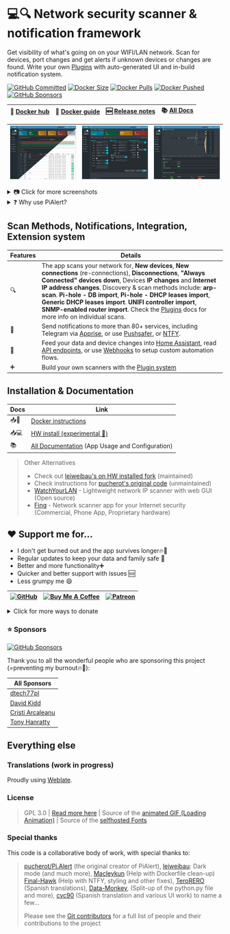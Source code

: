 # 💻🔍 Network security scanner & notification framework

Get visibility of what's going on on your WIFI/LAN network. Scan for devices, port changes and get alerts if unknown devices or changes are found. Write your own [Plugins](https://github.com/jokob-sk/Pi.Alert/tree/main/front/plugins#readme) with auto-generated UI and in-build notification system. 

[![GitHub Committed](https://img.shields.io/github/last-commit/jokob-sk/Pi.Alert?color=40ba12&label=Committed&logo=GitHub&logoColor=fff)](https://github.com/jokob-sk/Pi.Alert)
[![Docker Size](https://img.shields.io/docker/image-size/jokobsk/pi.alert?label=Size&logo=Docker&color=0aa8d2&logoColor=fff)](https://hub.docker.com/r/jokobsk/pi.alert)
[![Docker Pulls](https://img.shields.io/docker/pulls/jokobsk/pi.alert?label=Pulls&logo=docker&color=0aa8d2&logoColor=fff)](https://hub.docker.com/r/jokobsk/pi.alert)
[![Docker Pushed](https://img.shields.io/badge/dynamic/json?color=0aa8d2&logoColor=fff&label=Pushed&query=last_updated&url=https%3A%2F%2Fhub.docker.com%2Fv2%2Frepositories%2Fjokobsk%2Fpi.alert%2F&logo=docker&link=http://left&link=https://hub.docker.com/repository/docker/jokobsk/pi.alert)](https://hub.docker.com/r/jokobsk/pi.alert) 
[![GitHub Sponsors](https://img.shields.io/github/sponsors/jokob-sk?style=social)](https://github.com/sponsors/jokob-sk)

  | 🐳 [Docker hub](https://registry.hub.docker.com/r/jokobsk/pi.alert) |  📑 [Docker guide](https://github.com/jokob-sk/Pi.Alert/blob/main/dockerfiles/README.md) |🆕 [Release notes](https://github.com/jokob-sk/Pi.Alert/releases) | 📚 [All Docs](https://github.com/jokob-sk/Pi.Alert/tree/main/docs) | 
  |----------------------|----------------------| ----------------------|  ----------------------| 


  | ![Main screen][main] | ![Screen 1][screen1]  | ![Screen 5][screen5] |
  |----------------------|----------------------| ----------------------| 

<details>
  <summary>📷 Click for more screenshots</summary>

  | ![Screen 3][screen3] | ![Screen 4][screen4] | ![Screen 6][screen6]  |
  |----------------------|----------------------|----------------------|
  | ![Screen 8][screen8] | ![Report 2][report2] | ![Screen 9][screen9]  |

</details>

<details>
  <summary>❓ Why use PiAlert?</summary>

  <hr>

  Most of us don't know what's going on on our home network, but we want our family and data to be safe.  _Command-line tools_ are great, but the output can be _hard to understand_ and action if you are not a network specialist.

  PiAlert gives you peace of mind. _Visualize and immediately report 📬_ what is going on in your network - this is the first step to enhance your _network security 🔐_. 

  PiAlert combines several network and other scanning tools 🔍 with notifications 📧 into one user-friendly package 📦. 

  Setup a _kill switch ☠_ for your network via a smart plug with the available [Home Assistant](https://github.com/jokob-sk/Pi.Alert/blob/main/docs/HOME_ASSISTANT.md) integration. Implement custom automations with the [CSV device Exports 📤](https://github.com/jokob-sk/Pi.Alert/tree/main/front/plugins/csv_backup), [Webhooks](https://github.com/jokob-sk/Pi.Alert/blob/main/docs/WEBHOOK_N8N.md), or [API endpoints](https://github.com/jokob-sk/Pi.Alert/blob/main/docs/API.md) features. 

  Extend the app if you want to create your own scanner [Plugin](https://github.com/jokob-sk/Pi.Alert/tree/main/front/plugins#readme) and handle the results and notifications in PiAlert. 

  Looking forward to your contributions if you decide to share your work with the community ❤.

</details>

## Scan Methods, Notifications, Integration, Extension system

| Features    | Details    | 
|-------------|-------------|
|      🔍     |   The app scans your network for, **New devices**, **New connections** (re-connections), **Disconnections**, **"Always Connected" devices down**, Devices **IP changes** and **Internet IP address changes**. Discovery & scan methods include: **arp-scan**.  **Pi-hole - DB import**,  **Pi-hole - DHCP leases import**, **Generic DHCP leases import**. **UNIFI controller import**, **SNMP-enabled router import**. Check the [Plugins](https://github.com/jokob-sk/Pi.Alert/tree/main/front/plugins#readme) docs for more info on individual scans. |
|📧           | Send notifications to more than 80+ services, including Telegram via [Apprise](https://hub.docker.com/r/caronc/apprise), or use [Pushsafer](https://www.pushsafer.com/), or [NTFY](https://ntfy.sh/). |
|🧩           | Feed your data and device changes into [Home Assistant](https://github.com/jokob-sk/Pi.Alert/blob/main/docs/HOME_ASSISTANT.md), read [API endpoints](https://github.com/jokob-sk/Pi.Alert/blob/main/docs/API.md), or use [Webhooks](https://github.com/jokob-sk/Pi.Alert/blob/main/docs/WEBHOOK_N8N.md) to setup custom automation flows.  |
|➕           | Build your own scanners with the [Plugin system](https://github.com/jokob-sk/Pi.Alert/tree/main/front/plugins#readme) |


## Installation & Documentation
<!--- --------------------------------------------------------------------- --->

| Docs        | Link    | 
|-------------|-------------|
| 📥🐳  | [Docker instructions](https://github.com/jokob-sk/Pi.Alert/blob/main/dockerfiles/README.md) 
| 📥💻  | [HW install (experimental 🧪)](https://github.com/jokob-sk/Pi.Alert/blob/main/docs/HW_INSTALL.md) |
| 📚     | [All Documentation](https://github.com/jokob-sk/Pi.Alert/blob/main/docs/README.md) (App Usage and Configuration) |
 
> Other Alternatives
>
> - Check out [leiweibau's on HW installed fork](https://github.com/leiweibau/Pi.Alert/) (maintained)
> - Check instructions for [pucherot's original code](https://github.com/pucherot/Pi.Alert/) (unmaintained)
> - [WatchYourLAN](https://github.com/aceberg/WatchYourLAN) - Lightweight network IP scanner with web GUI (Open source)
> - [Fing](https://www.fing.com/) - Network scanner app for your Internet security (Commercial, Phone App, Proprietary hardware)

## ❤ Support me for...

- I don't get burned out and the app survives longer🔥🤯
- Regular updates to keep your data and family safe 🔄 
- Better and more functionality➕
- Quicker and better support with issues 🆘
- Less grumpy me 😄

| [![GitHub](https://i.imgur.com/emsRCPh.png)](https://github.com/sponsors/jokob-sk) | [![Buy Me A Coffee](https://i.imgur.com/pIM6YXL.png)](https://www.buymeacoffee.com/jokobsk) | [![Patreon](https://i.imgur.com/MuYsrq1.png)](https://www.patreon.com/user?u=84385063) | 
| --- | --- | --- | 

<details>
  <summary>Click for more ways to donate</summary>
  
  <hr>

  - Bitcoin: `1N8tupjeCK12qRVU2XrV17WvKK7LCawyZM`
  - Ethereum: `0x6e2749Cb42F4411bc98501406BdcD82244e3f9C7`

  📧 Email me at [jokob@duck.com](mailto:jokob@duck.com?subject=PiAlert) if you want to get in touch or if I should add other sponsorship platforms.

</details>



### ⭐ Sponsors

[![GitHub Sponsors](https://img.shields.io/github/sponsors/jokob-sk?style=social)](https://github.com/sponsors/jokob-sk)

Thank you to all the wonderful people who are sponsoring this project (=preventing my burnout🔥🤯):

<!-- SPONSORS-LIST DO NOT MODIFY BELOW -->
| All Sponsors |
|---|
| [dtech77pl](https://github.com/dtech77pl) |
| [David Kidd](https://github.com/demolishedman50) |
| [Cristi Arcaleanu](https://github.com/cristiarcaleanu) |
| [Tony Hanratty](https://github.com/thanratty) |

<!-- SPONSORS-LIST DO NOT MODIFY ABOVE -->

## Everything else
<!--- --------------------------------------------------------------------- --->

### Translations (work in progress)

Proudly using [Weblate](https://hosted.weblate.org/projects/pialert/).

### License
>  GPL 3.0 | [Read more here](LICENSE.txt) | Source of the [animated GIF (Loading Animation)](https://commons.wikimedia.org/wiki/File:Loading_Animation.gif) | Source of the [selfhosted Fonts](https://github.com/adobe-fonts/source-sans)
  
### Special thanks 

This code is a collaborative body of work, with special thanks to: 

> [pucherot/Pi.Alert](https://github.com/pucherot/Pi.Alert) (the original creator of PiAlert), [leiweibau](https://github.com/leiweibau/Pi.Alert): Dark mode (and much more), [Macleykun](https://github.com/Macleykun) (Help with Dockerfile clean-up) [Final-Hawk](https://github.com/Final-Hawk) (Help with NTFY, styling and other fixes), [TeroRERO](https://github.com/terorero) (Spanish translations), [Data-Monkey](https://github.com/Data-Monkey), (Split-up of the python.py file and more), [cvc90](https://github.com/cvc90) (Spanish translation and various UI work) to name a few...
>
> Please see the [Git contributors](https://github.com/jokob-sk/Pi.Alert/graphs/contributors) for a full list of people and their contributions to the project

<!--- --------------------------------------------------------------------- --->
[main]:    ./docs/img/devices_split.png       "Main screen"
[screen1]: ./docs/img/device_details.png      "Screen 1"
[screen2]: ./docs/img/events.png              "Screen 2"
[screen3]: ./docs/img/presence.png            "Screen 3"
[screen4]: ./docs/img/maintenance.png         "Screen 4"
[screen5]: ./docs/img/network.png             "Screen 5"
[screen6]: ./docs/img/settings.png            "Screen 6"
[screen7]: ./docs/img/help_faq.png            "Screen 7"
[screen8]: ./docs/img/plugins_rogue_dhcp.png  "Screen 8"
[screen9]: ./docs/img/device_nmap.png         "Screen 9"
[report1]: ./docs/img/4_report_1.jpg          "Report sample 1"
[report2]: ./docs/img/4_report_2.jpg          "Report sample 2"
[main_dark]: /docs/img/1_devices_dark.jpg     "Main screen dark"
[maintain_dark]: /docs/img/5_maintain.jpg     "Maintain screen dark"

